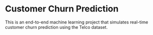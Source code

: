 # Customer Churn Prediction

This is an end-to-end machine learning project that simulates real-time customer churn prediction using the Telco dataset.